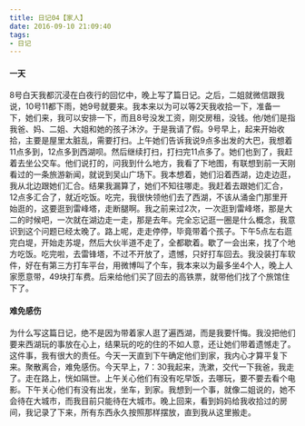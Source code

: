 ```yaml
---
title: 日记04【家人】
date: 2016-09-10 21:09:40
tags:
- 日记
---
```


#### 一天

8号白天我都沉浸在白夜行的回忆中，晚上写了篇日记。之后，二姐就微信跟我说，10号11都下雨，她9号就要来。我本来以为可以等2天我收拾一下，准备一下，她们来，我可以安排一下，而且8号没发工资，刚交房租，没钱。他/她们是指我爸、妈、二姐、大姐和她的孩子沐汐。于是我请了假。9号早上，起来开始收拾，主要是屋里太脏乱，需要打扫。上午她们告诉我说9点多出发的大巴，我想着11点多到，12点多到西湖呗。然后继续打扫，打扫完11点多了。她们也到了，我赶着去坐公交车。他们说打的，问我到什么地方，我看了下地图，有联想到前一天刚看过的一条旅游新闻，就说到吴山广场下。我本想着，她们沿着西湖，边走边逛，我从北边跟她们汇合。结果我漏算了，她们不知往哪走。我赶着去跟她们汇合，12点多汇合了，就近吃饭。吃完，我很快领他们去了西湖，不该从涌金门那里开始逛的，这要逛到雷峰塔，走断腿啊。我之前来过2次，一次逛到雷峰塔，那是大二的时候吧，一次就在湖边走一走，那是去年。完全忘记逛一圈是什么概念，我意识到这个问题已经太晚了。路上呢，走走停停，毕竟带着个孩子。下午5点左右逛完白堤，开始走苏堤，然后大伙半道不走了，全都歇着。歇了一会出来，找了个地方吃饭。吃完啦，去雷锋塔，不过不开放了，遗憾，只好打车回去。我没装打车软件，好在有第三方打车平台，用微博叫了个车，我本来以为最多坐4个人，晚上人家愿意带，49块打车费。后来给他们买了回去的高铁票，就带他们找了个旅馆住下了。

#### 难免感伤

为什么写这篇日记，绝不是因为带着家人逛了遍西湖，而是我要忏悔。我没把他们要来西湖玩的事放在心上，结果玩的吃的住的不如人意，还让她们带着遗憾走了。这件事，我有很大的责任。今天一天直到下午确定他们到家，我内心才算平复下来。聚散离合，难免感伤。今天早上，7：30我起来，洗漱，交代一下我爸，我走了。走在路上，恍如隔世。上午关心他们有没有吃早饭，去哪玩，要不要去看个电影。下午关心他们有没有出发，坐车，到家。我想到一个事，就像二姐说的，她不会待在大城市，而我目前只能待在大城市。晚上回来，看到妈妈给我收拾过的房间，我记录了下来，所有东西永久按照那样摆放，直到我从这里搬走。
